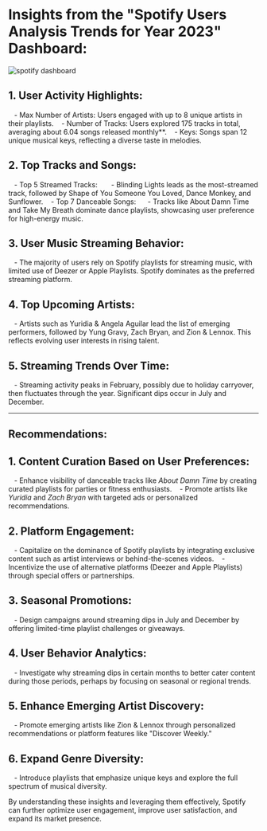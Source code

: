 # Insights from the "Spotify Users Analysis Trends for Year 2023" Dashboard:

![spotify dashboard](https://github.com/user-attachments/assets/b55bb8c8-0363-44a4-91c7-39d5ae17555c)

## 1. User Activity Highlights:
   - Max Number of Artists: Users engaged with up to 8 unique artists in their playlists.
   - Number of Tracks: Users explored 175 tracks in total, averaging about 6.04 songs released monthly**.
   - Keys: Songs span 12 unique musical keys, reflecting a diverse taste in melodies.

## 2. Top Tracks and Songs:
   - Top 5 Streamed Tracks: 
     - Blinding Lights leads as the most-streamed track, followed by Shape of You Someone You Loved, Dance Monkey, and Sunflower.
   - Top 7 Danceable Songs:
     - Tracks like About Damn Time and Take My Breath dominate dance playlists, showcasing user preference for high-energy music.

## 3. User Music Streaming Behavior:
   - The majority of users rely on Spotify playlists for streaming music, with limited use of Deezer or Apple Playlists. Spotify dominates as the preferred streaming platform.

## 4. Top Upcoming Artists:
   - Artists such as Yuridia & Angela Aguilar lead the list of emerging performers, followed by Yung Gravy, Zach Bryan, and Zion & Lennox. This reflects evolving user interests in rising talent.

## 5. Streaming Trends Over Time:
   - Streaming activity peaks in February, possibly due to holiday carryover, then fluctuates through the year. Significant dips occur in July and December.

---

## Recommendations:

## 1. Content Curation Based on User Preferences:
   - Enhance visibility of danceable tracks like *About Damn Time* by creating curated playlists for parties or fitness enthusiasts.
   - Promote artists like *Yuridia* and *Zach Bryan* with targeted ads or personalized recommendations.

## 2. Platform Engagement:
   - Capitalize on the dominance of Spotify playlists by integrating exclusive content such as artist interviews or behind-the-scenes videos.
   - Incentivize the use of alternative platforms (Deezer and Apple Playlists) through special offers or partnerships.

## 3. Seasonal Promotions:
   - Design campaigns around streaming dips in July and December by offering limited-time playlist challenges or giveaways.

## 4. User Behavior Analytics:
   - Investigate why streaming dips in certain months to better cater content during those periods, perhaps by focusing on seasonal or regional trends.

## 5. Enhance Emerging Artist Discovery:
   - Promote emerging artists like Zion & Lennox through personalized recommendations or platform features like "Discover Weekly."

## 6. Expand Genre Diversity:
   - Introduce playlists that emphasize unique keys and explore the full spectrum of musical diversity.

By understanding these insights and leveraging them effectively, Spotify can further optimize user engagement, improve user satisfaction, and expand its market presence.
